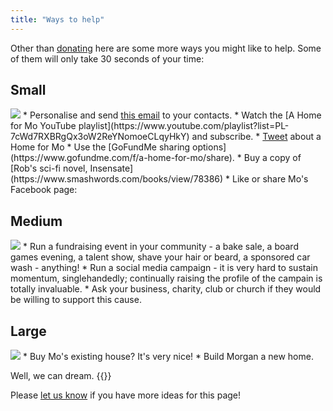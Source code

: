 ```yaml
---
title: "Ways to help"
---
```


<div id="fb-root"></div>
<script async defer crossorigin="anonymous" src="https://connect.facebook.net/en_GB/sdk.js#xfbml=1&version=v10.0" nonce="b1pztNYR"></script>

Other than [donating](https://www.gofundme.com/f/a-home-for-mo) here are some
more ways you might like to help. Some of them will only take 30 seconds of
your time:

<!--
Email subject and body URL encoded by https://www.urlencoder.org/
-->

## Small
<img class="tshirt" src="/images/t-shirt-S-s.png" />
* Personalise and send <a class="button" href="mailto:replace@this.email?subject=A%20Home%20fo%20Mo&body=Hi%2C%0D%0A%0D%0AJust%20wondering%20if%20you%20might%20be%20able%20to%20help%20at%20all%3F%20My%20friends%20the%20Pomeroys%20are%20on%20a%20mission%20to%20provide%20a%20suitable%20home%20for%20their%20profoundly%20disabled%20son%20Morgan%20who%20is%2016.%20They%27ve%20set%20up%20a%20GoFundMe%20campaign%20to%20raise%20funds%20and%20awareness.%0D%0A%0D%0AThere%20is%20more%20information%20here%3A%20https%3A%2F%2Fahomeformo.com%20%0D%0A%0D%0AIf%20you%E2%80%99re%20able%20to%20contribute%20to%20their%20GoFundMe%20campaign%20I%E2%80%99d%20really%20appreciate%20it%20and%20I%20know%20they%20will%20too.%20%0D%0A%0D%0ABest%20wishes.">this&nbsp;email</a> to your contacts.
* Watch the
  [A Home for Mo YouTube playlist](https://www.youtube.com/playlist?list=PL-7cWd7RXBRgQx3oW2ReYNomoeCLqyHkY)
  and subscribe.
* <a href="https://twitter.com/share?ref_src=twsrc%5Etfw" class="twitter-share-button" data-size="large" data-text="Please consider supporting this amazing cause to find a home for Mo, a profoundly disabled boy. Thank you! #ahfm #aHomeForMo" data-url="https://ahomeformo.pomeroy.me" data-via="robpomeroy" data-hashtags="ahomeformo" data-show-count="false">Tweet</a><script async src="https://platform.twitter.com/widgets.js" charset="utf-8"></script> about a Home for Mo
* Use the [GoFundMe sharing options](https://www.gofundme.com/f/a-home-for-mo/share).
* Buy a copy of
  [Rob's sci-fi novel, Insensate](https://www.smashwords.com/books/view/78386)
* Like or share Mo's Facebook page:
<div style="padding-left: 70px; margin-bottom: 20px; width: 100%;" class="fb-like" data-href="https://www.facebook.com/aHomeForMo" data-width="" data-layout="standard" data-action="like" data-size="large" data-share="true"></div>

<div style=" clear: both; width: 100%;"></div>

## Medium
<img class="tshirt" src="/images/t-shirt-M-s.png" />
* Run a fundraising event in your community - a bake sale, a board games evening,
  a talent show, shave your hair or beard, a sponsored car wash - anything!
* Run a social media campaign - it is very hard to sustain momentum,
  singlehandedly; continually raising the profile of the campain is totally
  invaluable.
* Ask your business, charity, club or church if they would be willing to
  support this cause.

<div style=" clear: both; width: 100%;"></div>

## Large

<img class="tshirt" src="/images/t-shirt-L-s.png" />
* Buy Mo's existing house? It's very nice!
* Build Morgan a new home.

Well, we can dream. {{<icon class="fa fa-smile-o">}}

<div style=" clear: both; width: 100%;"></div>

Please [let us know](/#contact) if you have more ideas for this page!